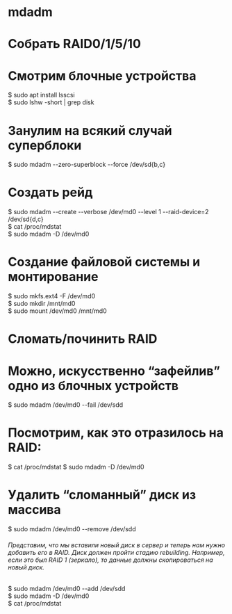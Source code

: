 # mdadm

# Собрать RAID0/1/5/10

# Смотрим блочные устройства
$ sudo apt install lsscsi  
$ sudo lshw -short | grep disk  
# Занулим на всякий случай суперблоки
$ sudo mdadm --zero-superblock --force /dev/sd{b,c}
# Создать рейд
$ sudo mdadm --create --verbose /dev/md0 --level 1 --raid-device=2 /dev/sd{d,c}  
$ cat /proc/mdstat  
$ sudo mdadm -D /dev/md0  
# Создание файловой системы и монтирование
$ sudo mkfs.ext4 -F /dev/md0  
$ sudo mkdir /mnt/md0  
$ sudo mount /dev/md0 /mnt/md0

# Сломать/починить RAID

# Можно, искусственно “зафейлив” одно из блочных устройств
$ sudo mdadm /dev/md0 --fail /dev/sdd
# Посмотрим, как это отразилось на RAID:
$ cat /proc/mdstat
$ sudo mdadm -D /dev/md0
# Удалить “сломанный” диск из массива
$ sudo mdadm /dev/md0 --remove /dev/sdd
###### Представим, что мы вставили новый диск в сервер и теперь нам нужно добавить его в RAID. Диск должен пройти стадию rebuilding. Например, если это был RAID 1 (зеркало), то данные должны скопироваться на новый диск.
$ sudo mdadm /dev/md0 --add /dev/sdd  
$ sudo mdadm -D /dev/md0  
$ cat /proc/mdstat
